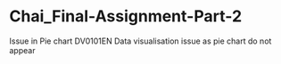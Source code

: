 # Chai_Final-Assignment-Part-2
Issue in Pie chart
DV0101EN Data visualisation issue as pie chart do not appear
